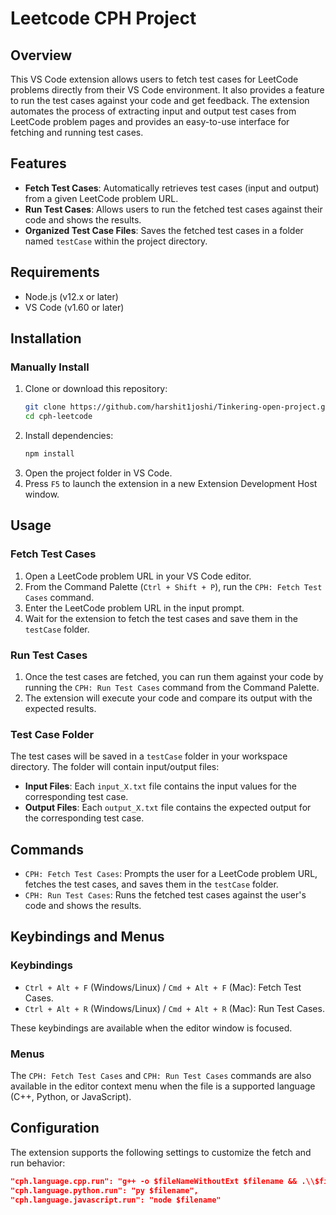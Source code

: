 # Leetcode CPH Project

## Overview

This VS Code extension allows users to fetch test cases for LeetCode problems directly from their VS Code environment. It also provides a feature to run the test cases against your code and get feedback. The extension automates the process of extracting input and output test cases from LeetCode problem pages and provides an easy-to-use interface for fetching and running test cases.

## Features

- **Fetch Test Cases**: Automatically retrieves test cases (input and output) from a given LeetCode problem URL.
- **Run Test Cases**: Allows users to run the fetched test cases against their code and shows the results.
- **Organized Test Case Files**: Saves the fetched test cases in a folder named `testCase` within the project directory.

## Requirements

- Node.js (v12.x or later)
- VS Code (v1.60 or later)

## Installation

### Manually Install

1. Clone or download this repository:
    ```sh
    git clone https://github.com/harshit1joshi/Tinkering-open-project.git
    cd cph-leetcode
    ```
2. Install dependencies:
    ```sh
    npm install
    ```
3. Open the project folder in VS Code.
4. Press `F5` to launch the extension in a new Extension Development Host window.

## Usage

### Fetch Test Cases

1. Open a LeetCode problem URL in your VS Code editor.
2. From the Command Palette (`Ctrl + Shift + P`), run the `CPH: Fetch Test Cases` command.
3. Enter the LeetCode problem URL in the input prompt.
4. Wait for the extension to fetch the test cases and save them in the `testCase` folder.

### Run Test Cases

1. Once the test cases are fetched, you can run them against your code by running the `CPH: Run Test Cases` command from the Command Palette.
2. The extension will execute your code and compare its output with the expected results.

### Test Case Folder

The test cases will be saved in a `testCase` folder in your workspace directory. The folder will contain input/output files:

- **Input Files**: Each `input_X.txt` file contains the input values for the corresponding test case.
- **Output Files**: Each `output_X.txt` file contains the expected output for the corresponding test case.

## Commands

- `CPH: Fetch Test Cases`: Prompts the user for a LeetCode problem URL, fetches the test cases, and saves them in the `testCase` folder.
- `CPH: Run Test Cases`: Runs the fetched test cases against the user's code and shows the results.

## Keybindings and Menus

### Keybindings

- `Ctrl + Alt + F` (Windows/Linux) / `Cmd + Alt + F` (Mac): Fetch Test Cases.
- `Ctrl + Alt + R` (Windows/Linux) / `Cmd + Alt + R` (Mac): Run Test Cases.

These keybindings are available when the editor window is focused.

### Menus

The `CPH: Fetch Test Cases` and `CPH: Run Test Cases` commands are also available in the editor context menu when the file is a supported language (C++, Python, or JavaScript).


## Configuration

The extension supports the following settings to customize the fetch and run behavior:

```json
"cph.language.cpp.run": "g++ -o $fileNameWithoutExt $filename && .\\$fileNameWithoutExt",
"cph.language.python.run": "py $filename",
"cph.language.javascript.run": "node $filename"
```